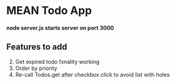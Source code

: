 # MEAN Todo App
#### node server.js starts server on port 3000
## Features to add
2) Get expired todo fxnality working
5) Order by priority
7) Re-call Todos.get after checkbox click to avoid list with holes
